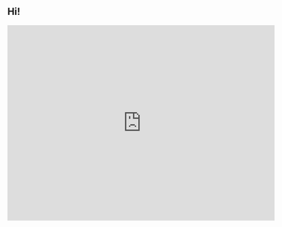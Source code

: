 ## Hi!
<iframe src="https://assets.pinterest.com/ext/embed.html?id=1035827983056590478" height="438" width="600" frameborder="0" scrolling="no" ></iframe>
